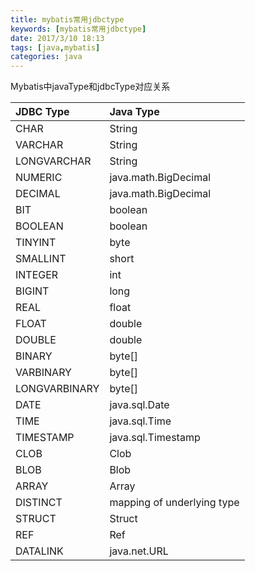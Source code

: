```yaml
---
title: mybatis常用jdbctype
keywords: [mybatis常用jdbctype]
date: 2017/3/10 18:13
tags: [java,mybatis]
categories: java
---
```

Mybatis中javaType和jdbcType对应关系

| JDBC Type | Java Type | 
|:-----|:-----|       
| CHAR | String  
| VARCHAR | String  
| LONGVARCHAR | String  
| NUMERIC | java.math.BigDecimal  
| DECIMAL | java.math.BigDecimal  
| BIT | boolean  
| BOOLEAN | boolean  
| TINYINT | byte  
| SMALLINT | short  
| INTEGER | int  
| BIGINT | long  
| REAL | float  
| FLOAT | double  
| DOUBLE | double  
| BINARY | byte[]  
| VARBINARY | byte[]  
| LONGVARBINARY | byte[]  
| DATE | java.sql.Date  
| TIME | java.sql.Time  
| TIMESTAMP | java.sql.Timestamp  
| CLOB | Clob  
| BLOB | Blob  
| ARRAY | Array  
| DISTINCT | mapping of underlying type  
| STRUCT | Struct  
| REF | Ref  
| DATALINK | java.net.URL